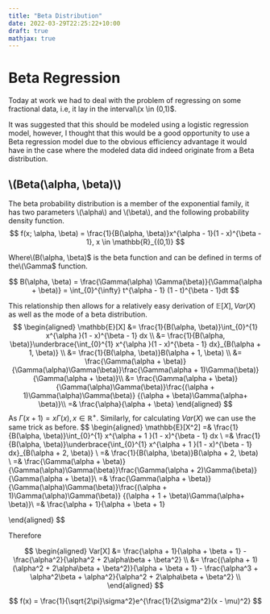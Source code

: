```yaml
---
title: "Beta Distribution"
date: 2022-03-29T22:25:22+10:00
draft: true
mathjax: true
---
```



# Beta Regression

Today at work we had to deal with the problem of regressing on some 
fractional data, i.e, it lay in the interval\\(x \in (0,1)$.  

It was suggested that this should be modeled using a logistic regression 
model, however, I thought that this would be a good opportunity to use a 
Beta regression model due to the obvious efficiency advantage it would 
have in the case where the modeled data did indeed originate from a Beta distribution. 

## \\(Beta(\alpha, \beta)\\)

The beta probability distribution is a member of the exponential family, it has two parameters
\\(\alpha\\) and \\(\beta\\), and the following probability density function.
$$
f(x; \alpha, \beta) = \frac{1}{B(\alpha, \beta)}x^{\alpha - 1}(1 - x)^{\beta - 1}, x \in \mathbb{R}_{(0,1)}
$$

Where\\(B(\alpha, \beta)$ is the beta function and can be defined in terms of the\\(\Gamma$ function.

$$
B(\alpha, \beta) = \frac{\Gamma(\alpha) \Gamma(\beta)}{\Gamma(\alpha + \beta)} = \int_{0}^{\infty} t^{\alpha - 1} (1 - t)^{\beta - 1}dt
$$

This relationship then allows for a relatively easy derivation of $\mathbb{E}[X], Var(X)$ as well as the mode of a beta distribution.
$$
\begin{aligned}
	\mathbb{E}[X] &= \frac{1}{B(\alpha, \beta)}\int_{0}^{1} x^{\alpha }(1 - x)^{\beta - 1} dx \\
	              &= \frac{1}{B(\alpha, \beta)}\underbrace{\int_{0}^{1} x^{\alpha }(1 - x)^{\beta - 1} dx}_{B(\alpha + 1, \beta)} \\
	              &= \frac{1}{B(\alpha, \beta)}B(\alpha + 1, \beta) \\
	              &= \frac{\Gamma(\alpha + \beta)}{\Gamma(\alpha)\Gamma(\beta)}\frac{\Gamma(\alpha + 1)\Gamma(\beta)} {\Gamma(\alpha  + \beta)}\\
	              &= \frac{\Gamma(\alpha + \beta)}{\Gamma(\alpha)\Gamma(\beta)}\frac{(\alpha + 1)\Gamma(\alpha)\Gamma(\beta)} {(\alpha  + \beta)\Gamma(\alpha+ \beta)}\\
				  =& \frac{\alpha}{\alpha + \beta}
\end{aligned}
$$
As $\Gamma(x + 1) = x\Gamma(x), x \in \mathbb{R}^+$. 
Similarly, for calculating $Var(X)$ we can use the same trick as before. 
$$
\begin{aligned}
     \mathbb{E}[X^2] =& \frac{1}{B(\alpha, \beta)}\int_{0}^{1} x^{\alpha + 1 }(1 - x)^{\beta - 1} dx \\
	              =& \frac{1}{B(\alpha, \beta)}\underbrace{\int_{0}^{1} x^{\alpha + 1 }(1 - x)^{\beta - 1} dx}_{B(\alpha + 2, \beta)} \\
	              =& \frac{1}{B(\alpha, \beta)}B(\alpha + 2, \beta) \\
	              =& \frac{\Gamma(\alpha + \beta)}{\Gamma(\alpha)\Gamma(\beta)}\frac{\Gamma(\alpha + 2)\Gamma(\beta)} {\Gamma(\alpha  + \beta)}\\
	              =& \frac{\Gamma(\alpha + \beta)}{\Gamma(\alpha)\Gamma(\beta)}\frac{(\alpha + 1)\Gamma(\alpha)\Gamma(\beta)} {(\alpha + 1  + \beta)\Gamma(\alpha+ \beta)}\\
				  =& \frac{\alpha + 1}{\alpha + \beta + 1}

\end{aligned}
$$

Therefore

$$
\begin{aligned}
Var[X] &= \frac{\alpha + 1}{\alpha + \beta + 1} - \frac{\alpha^2}{\alpha^2 + 2\alpha\beta + \beta^2} \\
       &= \frac{(\alpha + 1)(\alpha^2 + 2\alpha\beta + \beta^2)}{\alpha + \beta + 1} - \frac{\alpha^3 + \alpha^2\beta + \alpha^2}{\alpha^2 + 2\alpha\beta + \beta^2} \\
\end{aligned}
$$


$$
f(x) = \frac{1}{\sqrt{2\pi}\sigma^2}e^{\frac{1}{2\sigma^2}(x - \mu)^2}
$$




